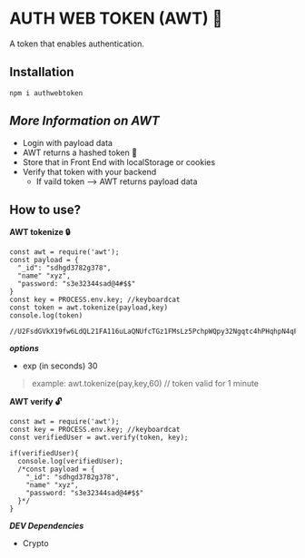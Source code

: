 # **AUTH WEB TOKEN (AWT) 🔐**
A token that enables authentication.

## **Installation**
    npm i authwebtoken 
## ***More Information on AWT***
 
 * Login with payload data
 * AWT returns a hashed token 🔑
 * Store that in Front End with localStorage or cookies
 * Verify that token with your backend
    * If vaild token --> AWT returns payload data 

## **How to use?**

**AWT tokenize 🔒**

    const awt = require('awt');
    const payload = {
      "_id": "sdhgd3782g378",
      "name" "xyz",
      "password: "s3e32344sad@4#$$"
    }
    const key = PROCESS.env.key; //keyboardcat
    const token = awt.tokenize(payload,key)
    console.log(token) 

    //U2FsdGVkX19fw6LdQL21FA116uLaQNUfcTGz1FMsLz5PchpWQpy32Ngqtc4hPHqhpN4qFCB3sKwwAvjaZhHDozyNBOJVK/+zY3YGksnCGQ8=

  ***options***
   * exp (in seconds) 30
   > example: awt.tokenize(pay,key,60) // token valid for 1 minute
  
**AWT verify 🔓**

    const awt = require('awt');
    const key = PROCESS.env.key; //keyboardcat
    const verifiedUser = awt.verify(token, key);

    if(verifiedUser){
      console.log(verifiedUser);
      /*const payload = {
        "_id": "sdhgd3782g378",
        "name" "xyz",
        "password: "s3e32344sad@4#$$"
      }*/
    }

***DEV Dependencies***
  * Crypto
